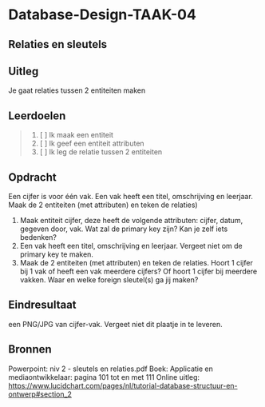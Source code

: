 # Database-Design-TAAK-04

## Relaties en sleutels

## Uitleg
Je gaat relaties tussen 2 entiteiten maken

## Leerdoelen

> 1. [ ] Ik maak een entiteit
> 2. [ ] Ik geef een entiteit attributen
> 3. [ ] Ik leg de relatie tussen 2 entiteiten

## Opdracht
Een cijfer is voor één vak. Een vak heeft een titel, omschrijving en leerjaar. Maak de 2 entiteiten (met attributen) en teken de relaties)

1. Maak entiteit cijfer, deze heeft de volgende attributen: cijfer, datum, gegeven door, vak. Wat zal de primary key zijn? Kan je zelf iets bedenken?
2. Een vak heeft een titel, omschrijving en leerjaar. Vergeet niet om de primary key te maken.
3. Maak de 2 entiteiten (met attributen) en teken de relaties. Hoort 1 cijfer bij 1 vak of heeft een vak meerdere cijfers?  Of hoort 1 cijfer bij meerdere vakken. Waar en welke foreign sleutel(s) ga jij maken?
   
## Eindresultaat

een PNG/JPG van cijfer-vak. Vergeet niet dit plaatje in te leveren.

## Bronnen
Powerpoint: niv 2 - sleutels en relaties.pdf
Boek: Applicatie en mediaontwikkelaar: pagina 101 tot en met 111
Online uitleg: https://www.lucidchart.com/pages/nl/tutorial-database-structuur-en-ontwerp#section_2 
